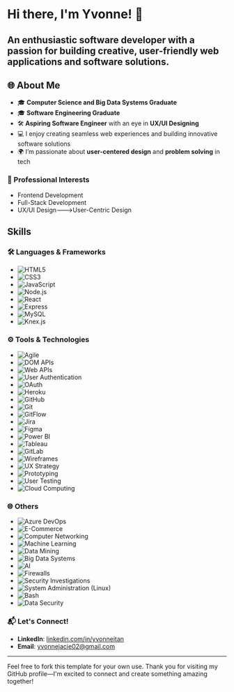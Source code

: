 # Hi there, I'm Yvonne! 👋

## An enthusiastic software developer with a passion for building creative, user-friendly web applications and software solutions.

## 🌐 About Me
- 🎓 **Computer Science and Big Data Systems Graduate**
- 🎓 **Software Engineering Graduate**
- 🛠️ **Aspiring Software Engineer** with an eye in **UX/UI Designing**
- 💻 I enjoy creating seamless web experiences and building innovative software solutions
- 🌍 I’m passionate about **user-centered design** and **problem solving** in tech

### 💼 Professional Interests
- Frontend Development
- Full-Stack Development
- UX/UI Design--->User-Centric Design

## Skills

### 🛠 Languages & Frameworks
- ![HTML5](https://img.shields.io/badge/-HTML5-E34F26?style=flat-square&logo=html5&logoColor=white)
- ![CSS3](https://img.shields.io/badge/-CSS3-1572B6?style=flat-square&logo=css3)
- ![JavaScript](https://img.shields.io/badge/-JavaScript-F7DF1E?style=flat-square&logo=javascript&logoColor=black)
- ![Node.js](https://img.shields.io/badge/-Node.js-339933?style=flat-square&logo=node.js&logoColor=white)
- ![React](https://img.shields.io/badge/-React-61DAFB?style=flat-square&logo=react&logoColor=black)
- ![Express](https://img.shields.io/badge/-Express-000000?style=flat-square&logo=express&logoColor=white)
- ![MySQL](https://img.shields.io/badge/-MySQL-4479A1?style=flat-square&logo=mysql&logoColor=white)
- ![Knex.js](https://img.shields.io/badge/-Knex.js-3C806F?style=flat-square)

### ⚙️ Tools & Technologies
- ![Agile](https://img.shields.io/badge/-Agile-0052CC?style=flat-square&logo=jira&logoColor=white)
- ![DOM APIs](https://img.shields.io/badge/-DOM%20APIs-FF6F00?style=flat-square&logo=javascript)
- ![Web APIs](https://img.shields.io/badge/-Web%20APIs-4A90E2?style=flat-square&logo=mozilla)
- ![User Authentication](https://img.shields.io/badge/-User%20Authentication-2F4F4F?style=flat-square&logo=oauth)
- ![OAuth](https://img.shields.io/badge/-OAuth-008080?style=flat-square&logo=oauth)
- ![Heroku](https://img.shields.io/badge/-Heroku-430098?style=flat-square&logo=heroku&logoColor=white)
- ![GitHub](https://img.shields.io/badge/-GitHub-181717?style=flat-square&logo=github)
- ![Git](https://img.shields.io/badge/-Git-F05032?style=flat-square&logo=git&logoColor=white)
- ![GitFlow](https://img.shields.io/badge/-GitFlow-F05032?style=flat-square&logo=git)
- ![Jira](https://img.shields.io/badge/-Jira-0052CC?style=flat-square&logo=jira)
- ![Figma](https://img.shields.io/badge/-Figma-F24E1E?style=flat-square&logo=figma&logoColor=white)
- ![Power BI](https://img.shields.io/badge/-Power%20BI-F2C811?style=flat-square&logo=power-bi&logoColor=black)
- ![Tableau](https://img.shields.io/badge/-Tableau-E97627?style=flat-square&logo=tableau&logoColor=white)
- ![GitLab](https://img.shields.io/badge/-GitLab-FC6D26?style=flat-square&logo=gitlab&logoColor=white)
- ![Wireframes](https://img.shields.io/badge/-Wireframes-808080?style=flat-square)
- ![UX Strategy](https://img.shields.io/badge/-UX%20Strategy-0D0D0D?style=flat-square&logo=adobe-xd)
- ![Prototyping](https://img.shields.io/badge/-Prototyping-F24E1E?style=flat-square&logo=figma)
- ![User Testing](https://img.shields.io/badge/-User%20Testing-FF4500?style=flat-square&logo=user-testing)
- ![Cloud Computing](https://img.shields.io/badge/-Cloud%20Computing-0078D4?style=flat-square&logo=microsoft-azure&logoColor=white)

### 🌐 Others
- ![Azure DevOps](https://img.shields.io/badge/-Azure%20DevOps-0078D7?style=flat-square&logo=azure-devops&logoColor=white)
- ![E-Commerce](https://img.shields.io/badge/-E--Commerce-FFA500?style=flat-square)
- ![Computer Networking](https://img.shields.io/badge/-Computer%20Networking-696969?style=flat-square)
- ![Machine Learning](https://img.shields.io/badge/-Machine%20Learning-FF6F00?style=flat-square&logo=tensorflow&logoColor=white)
- ![Data Mining](https://img.shields.io/badge/-Data%20Mining-4A90E2?style=flat-square)
- ![Big Data Systems](https://img.shields.io/badge/-Big%20Data-FF6F00?style=flat-square&logo=apache-spark)
- ![AI](https://img.shields.io/badge/-AI-003366?style=flat-square)
- ![Firewalls](https://img.shields.io/badge/-Firewalls-DC143C?style=flat-square&logo=linux)
- ![Security Investigations](https://img.shields.io/badge/-Security%20Investigations-800080?style=flat-square)
- ![System Administration (Linux)](https://img.shields.io/badge/-Linux%20System%20Admin-FCC624?style=flat-square&logo=linux&logoColor=black)
- ![Bash](https://img.shields.io/badge/-Bash-4EAA25?style=flat-square&logo=gnu-bash&logoColor=white)
- ![Data Security](https://img.shields.io/badge/-Data%20Security-2F4F4F?style=flat-square&logo=lock)

### 📬 Let's Connect!
- **LinkedIn**: [linkedin.com/in/yvonneitan](https://www.linkedin.com/in/yvonneitan)
- **Email**: yvonnejacie02@gmail.com

---

Feel free to fork this template for your own use. Thank you for visiting my GitHub profile—I'm excited to connect and create something amazing together!



